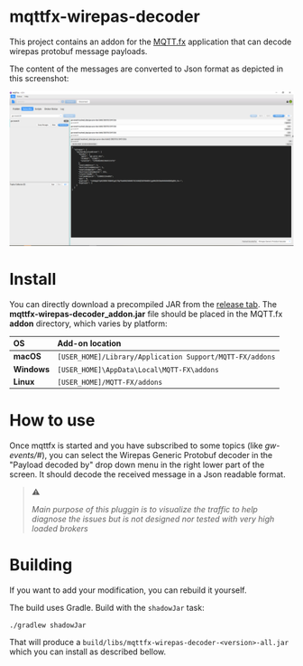 # mqttfx-wirepas-decoder

This project contains an addon for the [MQTT.fx][mqttfx] application that can decode wirepas protobuf
message payloads.

The content of the messages are converted to Json format as depicted in this screenshot:

![Sreenshot][here_screenshot]

# Install

You can directly download a precompiled JAR from the [release tab][here_release].
The **mqttfx-wirepas-decoder_addon.jar** file should be placed in the MQTT.fx **addon** directory, which
varies by platform:

| OS          | Add-on location                                          |
|:------------|:---------------------------------------------------------|
| **macOS**   | `[USER_HOME]/Library/Application Support/MQTT-FX/addons` |
| **Windows** | `[USER_HOME]\AppData\Local\MQTT-FX\addons`               |
| **Linux**   | `[USER_HOME]/MQTT-FX/addons`                             |

# How to use

Once mqttfx is started and you have subscribed to some topics (like _gw-events/#_), you can select the Wirepas Generic Protobuf decoder in the "Payload decoded by" drop down menu in the right lower part of the screen.
It should decode the received message in a Json readable format.

> :warning:
>
> _Main purpose of this pluggin is to visualize the traffic to help diagnose the issues but is not designed nor tested with very high loaded brokers_
>


# Building

If you want to add your modification, you can rebuild it yourself.

The build uses Gradle. Build with the `shadowJar` task:

```
./gradlew shadowJar 
```

That will produce a `build/libs/mqttfx-wirepas-decoder-<version>-all.jar` which you can install as described bellow.

[mqttfx]: http://mqttfx.org/
[here_screenshot]: media/screenshot.png
[here_release]: https://github.com/GwendalRaoul/mqttfx-wirepas-decoder/releases

